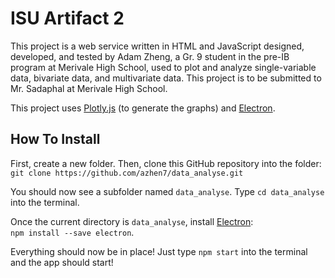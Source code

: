 # ISU Artifact 2

This project is a web service written in HTML and JavaScript designed, developed, and tested by Adam Zheng, a Gr. 9 student in the pre-IB program at Merivale High School, used to plot and analyze single-variable data, bivariate data, and multivariate data. This project is to be submitted to Mr. Sadaphal at Merivale High School.

This project uses [Plotly.js](https://plotly.com/javascript/) (to generate the graphs) and [Electron](https://www.electronjs.org/).

## How To Install
First, create a new folder. Then, clone this GitHub repository into the folder: <br>
`git clone https://github.com/azhen7/data_analyse.git`

You should now see a subfolder named `data_analyse`. Type `cd data_analyse` into the terminal.

Once the current directory is `data_analyse`, install [Electron](https://www.electronjs.org/): <br>
`npm install --save electron`.

Everything should now be in place! Just type `npm start` into the terminal and the app should start!